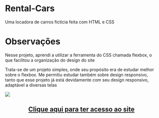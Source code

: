 # Rental-Cars
Uma locadora de carros fictícia feita com HTML e CSS

# Observações
<p> Nesse projeto, aprendi a utilizar a ferramenta do CSS chamada flexbox, o que facilitou a organização do design do site</p>
<p> Trata-se de um projeto simples, onde seu propósito era de estudar melhor sobre o flexbox. Me permitiu estudar também sobre design responsivo, tanto que esse projeto já está devidamente com seu design responsivo, adaptável a diversas telas</p>


<img src="https://user-images.githubusercontent.com/67767706/116770543-223a0a00-aa1b-11eb-99eb-36876e4c2fc8.png">



<h2 align = center> <a href="www.google.com"> Clique aqui para ter acesso ao site</a> </h2>


